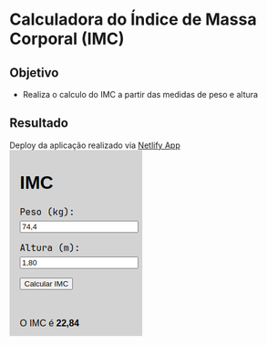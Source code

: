 # Calculadora do Índice de Massa Corporal (IMC)

## Objetivo
- Realiza o calculo do IMC a partir das medidas de peso e altura

## Resultado
Deploy da aplicação realizado via [Netlify App](https://imc-xpe-vinicius.netlify.app/)
<img src="../img/imc.png" alt="Preview IMC" width="" height="" />

